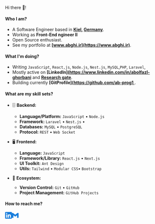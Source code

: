 Hi there 👋!

#### Who I am?

- A Software Engineer based in **[Kiel](https://en.wikipedia.org/wiki/Kiel), [Germany](https://en.wikipedia.org/wiki/Germany)**.
- Working as **Front-End ngineer II**
- Open Source enthusiast.
- See my portfolio at **[www.abghi.ir](https://www.abghi.ir)**.

#### What I'm doing?

- Writing  `JavaScript`, `React,js`, `Node.js`, `Nest.js`, `MySQL`,`PHP`, `Laravel`,
- Mostly active on **[LinkedIn](https://www.linkedin.com/in/abolfazl-ghorbani** and **[Research gate](https://researchgate.net/profile/Abolfazl-Ghorbani-2)**.
- Building currently **[GitProfile](https://github.com/ab-prog1**,.

#### What are my skill sets?

- 🗄️ **Backend:**

  - **Language/Platform:**  `JavaScript` • `Node.js`
  - **Framework:** `Laravel` • `Nest.js` • 
  - **Databases:** `MySQL` • `PostgreSQL`
  - **Protocol:** `REST` • `Web Socket`

- 🖥 **Frontend:**

  - **Language:** `JavaScript`
  - **Framework/Library:** `React.js` • `Next.js` 
  - **UI Toolkit:** `Ant Design` 
  - **Utils:** `Tailwind` • `Modular CSS`• `Bootstrap`

- 🎡 **Ecosystem:**
  - **Version Control:** `Git` • `GitHub`
  - **Project Management:** `GitHub Projects` 

#### How to reach me?

<a href="https://www.linkedin.com/in/abolfazl-ghorbani">
  <img align="left" alt="LinkedIn" width="22px" src="./assets/linkedin.svg" />
</a>
<a href="mailto:ab.ghorbani28@gmail.com">
  <img align="left" alt="Mail" width="22px" src="./assets/gmail.svg" />
</a>

<br/>
<br/>
<br/>


